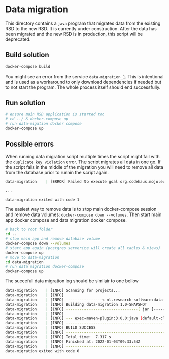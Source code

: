 # Data migration

This directory contains a `java` program that migrates data from the existing RSD to the new RSD. It is currently under construction. After the data has been migrated and the new RSD is in production, this script will be deprecated.

## Build solution

```bash
docker-compose build
```

You might see an error from the service `data-migration_1`. This is intentional and is used as a workaround to only download dependencies if needed but to not start the program. The whole process itself should end successfully.

## Run solution

```bash
# ensure main RSD application is started too
# cd ../ & docker-compose up
# run data-migation docker compose
docker-compose up
```

## Possible errors

When running data migration script multiple times the script might fail with the `duplicate key violation` error. The script migrates all data in one go. If the script fails in the middle of the migration you will need to remove all data from the database prior to runnin the script again.

```bash
data-migration    | [ERROR] Failed to execute goal org.codehaus.mojo:exec-maven-plugin:3.0.0:java (default-cli) on project data-migration: An exception occured while executing the Java class. Error fetching data from the endpoint: {"hint":null,"details":null,"code":"23505","message":"duplicate key value violates unique constraint \"software_slug_key\""} -> [Help 1]

...

data-migration exited with code 1
```

The easiest way to remove data is to stop main docker-compose session and remove data volumes: `docker-compose down --volumes`. Then start main app docker compose and data migration docker compose.

```bash
# back to root folder
cd ..
# stop main app and remove database volume
docker-compose down --volumes
# start app again (postgres serverice will create all tables & views)
docker-compose up
# move to data-migration
cd data-migration
# run data migration docker-compose
docker-compose up
```

The succefull data migration log should be similair to one bellow

```bash
data-migration    | [INFO] Scanning for projects...
data-migration    | [INFO]
data-migration    | [INFO] ----------------< nl.research-software:data-migration >-----------------
data-migration    | [INFO] Building data-migration 1.0-SNAPSHOT
data-migration    | [INFO] --------------------------------[ jar ]---------------------------------
data-migration    | [INFO]
data-migration    | [INFO] --- exec-maven-plugin:3.0.0:java (default-cli) @ data-migration ---
data-migration    | [INFO] ------------------------------------------------------------------------
data-migration    | [INFO] BUILD SUCCESS
data-migration    | [INFO] ------------------------------------------------------------------------
data-migration    | [INFO] Total time:  7.317 s
data-migration    | [INFO] Finished at: 2022-01-03T09:33:54Z
data-migration    | [INFO] ------------------------------------------------------------------------
data-migration exited with code 0
```
